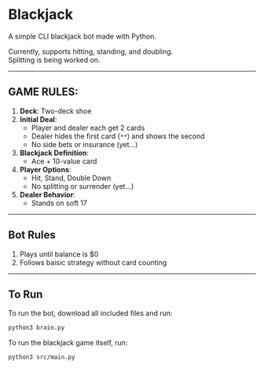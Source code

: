 # Blackjack

A simple CLI blackjack bot made with Python.

Currently, supports hitting, standing, and doubling.  
Splitting is being worked on.  

---

## GAME RULES:

1. **Deck**: Two-deck shoe  
2. **Initial Deal**:  
   - Player and dealer each get 2 cards  
   - Dealer hides the first card (`**`) and shows the second  
   - No side bets or insurance (yet...)  
3. **Blackjack Definition**:  
   - Ace + 10-value card  
4. **Player Options**:  
   - Hit, Stand, Double Down  
   - No splitting or surrender (yet...)  
5. **Dealer Behavior**:  
   - Stands on soft 17  

---

## Bot Rules

1. Plays until balance is $0
2. Follows baisic strategy without card counting

---

## To Run

To run the bot, download all included files and run:

```bash
python3 brain.py
```

To run the blackjack game itself, run:
```bash
python3 src/main.py
```
